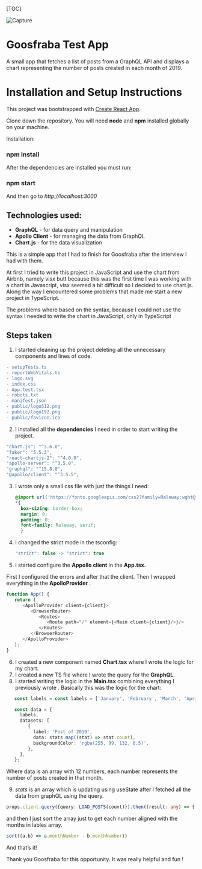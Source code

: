 [TOC]

![Capture](https://user-images.githubusercontent.com/70107862/145118660-ce5b5482-bf4a-4d41-b51b-55b8f0a43178.PNG)

# Goosfraba Test App

A small app that fetches a list of posts from a GraphQL API and displays a chart representing the number of posts created in each month of 2019.

# Installation and Setup Instructions

This project was bootstrapped with [Create React App](https://github.com/facebook/create-react-app).

Clone down the repository. You will need **node** and **npm** installed globally on your machine.

Installation:

### npm install

After the dependencies are installed you must run:

### **npm start**

And then go to *http://localhost:3000*

## Technologies used:

- **GraphQL** - for data query and manipulation
- **Apollo Client** - for managing the data from GraphQL
- **Chart.js** - for the data visualization



This is a simple app that I had to finish for Goosfraba after the interview I had with them.

At first I tried to write this project in JavaScript and use the chart from Airbnb, namely visx butt because this was the first time I was working with a chart in Javascript, visx seemed a bit difficult so I decided to use chart.js. Along the way I encountered some problems that made me start a new project in TypeScript.

The problems where based on the syntax, because I could not use the syntax I needed to  write the chart in JavaScript, only in TypeScript 



## Steps taken

1. I started cleaning up the project deleting all the unnecessary components and lines of code.

```diff
- setupTests.ts
- reportWebVitals.ts
- logo.svg
- index.css
- App.test.tsx
- robots.txt
- manifest.json
- public/logo512.png
- public/logo192.png
- public/favicon.ico 
```

2. I installed all the **dependencies** I need in order to start writing the project.

```typescript
"chart.js": "^3.6.0",
"faker": "5.5.3",
"react-chartjs-2": "^4.0.0",
"apollo-server": "^3.5.0",
"graphql": "^15.8.0",
"@apollo/client": "^3.5.5",
```



3. I wrote only a small css file with just the things I need: 

	```css
	@import url('https://fonts.googleapis.com/css2?family=Raleway:wght@100&display=swap');
	*{
	  box-sizing: border-box;
	  margin: 0;
	  padding: 0;
	  font-family: Raleway, serif;
	  }
	```

	

4. I changed the strict mode in the tsconfig: 

	```typescript
	"strict": false -> "strict": true
	```



5. I started configure the **Appollo client** in the **App.tsx.**

First I configured the errors and after that the client. Then I wrapped everything in the **ApolloProvider** . 

```typescript
function App() {
   return (
      <ApolloProvider client={client}>
         <BrowserRouter>
            <Routes>
               <Route path="/" element={<Main client={client}/>}/>
            </Routes>
         </BrowserRouter>
      </ApolloProvider>
   );
}
```



6. I created a new component named **Chart.tsx** where I wrote the logic for my chart.
7. I created a new TS file where I wrote the query for the **GraphQL**.
8. I started writing the logic in the **Main.tsx** combining everything I previously  wrote . Basically this was the logic for the chart:

```typescript
   const labels = const labels = ['January', 'February', 'March', 'April', 'May', 'June', 'July', 'August', 'September', 'October', 'November', 'December'];

   const data = {
	 labels,
	 datasets: [
	    {
		  label: 'Post of 2019',
		  data: stats.map((stat) => stat.count),
		  backgroundColor: 'rgba(255, 99, 132, 0.5)',
	    },
	 ],
   };
```

Where data is an array with 12 numbers, each number represents the number of posts created in that month.

9. *stats*  is an array which is updating using useState after I fetched all the data from graphQL using the query.

```typescript
props.client.query({query: LOAD_POSTS(count)}).then((result: any) => {........} setStats(Object.keys(stats).map((key) => {...........}
```

and then I just sort the array just to get each number aligned with the months in lables array.

```typescript
sort((a,b) => a.monthNumber - b.monthNumber))
```



And that’s it! 

Thank you Goosfraba for this opportunity. It was really helpful and fun ! 
